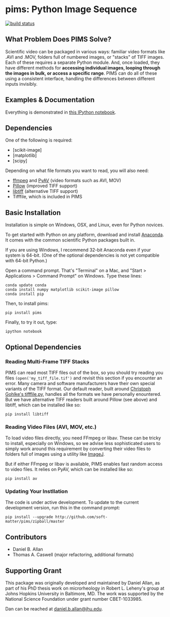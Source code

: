 pims: Python Image Sequence 
=========================

[![build status](https://travis-ci.org/soft-matter/pims.png?branch=master)](https://travis-ci.org/soft-matter/pims)

What Problem Does PIMS Solve?
-----------------------------

Scientific video can be packaged in various ways: familiar video formats like .AVI and .MOV, folders full of numbered images, or "stacks" of TIFF images. Each of these requires a separate Python module. And, once loaded, they have different methods for **accessing individual images, looping through the images in bulk, or access a specific range**. PIMS can do all of these using a consistent interface, handling the differences between different inputs invisibly.

Examples & Documentation
------------------------

Everything is demonstrated in [this IPython notebook](http://nbviewer.ipython.org/github/soft-matter/pims/blob/master/examples/loading%20video%20frames.ipynb).

Dependencies
------------

One of the following is required:

* [scikit-image]
* [matplotlib]
* [scipy]

Depending on what file formats you want to read, you will also need:

* [ffmpeg](https://www.ffmpeg.org/) and [PyAV](http://mikeboers.github.io/PyAV/) (video formats such as AVI, MOV)
* [Pillow](http://pillow.readthedocs.org/en/latest/) (improved TIFF support)
* [libtiff](https://code.google.com/p/pylibtiff/) (alternative TIFF support)
* Tifffile, which is included in PIMS

Basic Installation
------------------

Installation is simple on Windows, OSX, and Linux, even for Python novices.

To get started with Python on any platform, download and install
[Anaconda](https://store.continuum.io/cshop/anaconda/). It comes with the
common scientific Python packages built in.

If you are using Windows, I recommend 32-bit Anaconda even if your system is 64-bit. 
(One of the optional dependencies is not yet compatible with 64-bit Python.)

Open a command prompt. That's "Terminal" on a Mac, and 
"Start > Applications > Command Prompt" on Windows. Type these
lines:

    conda update conda
    conda install numpy matplotlib scikit-image pillow
    conda install pip

Then, to install pims:

    pip install pims

Finally, to try it out, type:

    ipython notebook

Optional Dependencies
---------------------

### Reading Multi-Frame TIFF Stacks

PIMS can read most TIFF files out of the box, so you should try reading
you files `(open('my_tiff_file.tif')` and revisit this section if you
encounter an error. Many camera and software manufacturers have their
own special variants of the TIFF format. Our default reader, built around
[Christoph Gohlke's tifffile.py](http://www.lfd.uci.edu/~gohlke/code/tifffile.py.html), handles all the formats we have personally enountered. But we have
alternative TIFF readers built around 
Pillow (see above) and libtiff, which can be installed like so:

    pip install libtiff

### Reading Video Files (AVI, MOV, etc.)

To load video files directly, you need FFmpeg or libav. These can be tricky to
install, especially on Windows, so we advise less sophisticated users to simply
work around this requirement by converting their video files to folders full of
images using a utility like [ImageJ](http://rsb.info.nih.gov/ij/).

But if either FFmpeg or libav is available, PIMS enables fast random access to
video files. It relies on PyAV, which can be installed like so:

    pip install av

### Updating Your Instllation

The code is under active development. To update to the current development
version, run this in the command prompt:

    pip install --upgrade http://github.com/soft-matter/pims/zipball/master

Contributors
------------
* Daniel B. Allan
* Thomas A. Caswell (major refactoring, additional formats)

Supporting Grant
----------------
This package was originally developed and maintained by Daniel Allan, as part 
of his
PhD thesis work on microrheology in Robert L. Leheny's group at Johns Hopkins
University in Baltimore, MD. The work was supported by the National Science Foundation under grant number CBET-1033985.

Dan can be reached at daniel.b.allan@jhu.edu.
